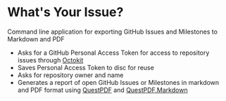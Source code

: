 # What's Your Issue?
Command line application for exporting GitHub Issues and Milestones to Markdown and PDF
- Asks for a GitHub Personal Access Token for access to repository issues through [Octokit](https://github.com/octokit)
- Saves Personal Access Token to disc for reuse
- Asks for repository owner and name
- Generates a report of open GitHub Issues or Milestones in markdown and PDF format using [QuestPDF](https://github.com/QuestPDF/QuestPDF) and [QuestPDF.Markdown](https://github.com/christiaanderidder/QuestPDF.Markdown)
